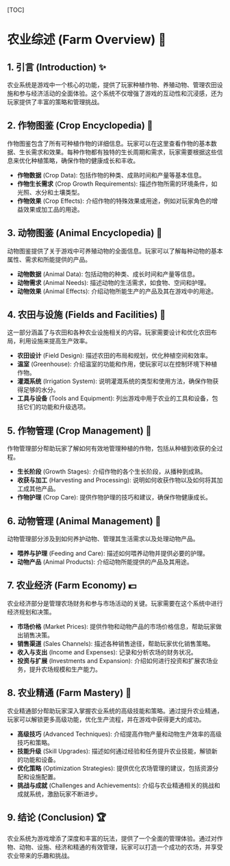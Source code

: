 [TOC]
# 农业综述 (Farm Overview) 🌾

## 1. 引言 (Introduction) ✨

农业系统是游戏中一个核心的功能，提供了玩家种植作物、养殖动物、管理农田设施和参与经济活动的全面体验。这个系统不仅增强了游戏的互动性和沉浸感，还为玩家提供了丰富的策略和管理挑战。

## 2. 作物图鉴 (Crop Encyclopedia) 🌱

作物图鉴包含了所有可种植作物的详细信息。玩家可以在这里查看作物的基本数据、生长需求和效果。每种作物都有独特的生长周期和需求，玩家需要根据这些信息来优化种植策略，确保作物的健康成长和丰收。

- **作物数据** (Crop Data): 包括作物的种类、成熟时间和产量等基本信息。
- **作物生长需求** (Crop Growth Requirements): 描述作物所需的环境条件，如光照、水分和土壤类型。
- **作物效果** (Crop Effects): 介绍作物的特殊效果或用途，例如对玩家角色的增益效果或加工品的用途。

## 3. 动物图鉴 (Animal Encyclopedia) 🐄

动物图鉴提供了关于游戏中可养殖动物的全面信息。玩家可以了解每种动物的基本属性、需求和所能提供的产品。

- **动物数据** (Animal Data): 包括动物的种类、成长时间和产量等信息。
- **动物需求** (Animal Needs): 描述动物的生活需求，如食物、空间和护理。
- **动物效果** (Animal Effects): 介绍动物所能生产的产品及其在游戏中的用途。

## 4. 农田与设施 (Fields and Facilities) 🏡

这一部分涵盖了与农田和各种农业设施相关的内容。玩家需要设计和优化农田布局，利用设施来提高生产效率。

- **农田设计** (Field Design): 描述农田的布局和规划，优化种植空间和效率。
- **温室** (Greenhouse): 介绍温室的功能和作用，使玩家可以在控制环境下种植作物。
- **灌溉系统** (Irrigation System): 说明灌溉系统的类型和使用方法，确保作物获得足够的水分。
- **工具与设备** (Tools and Equipment): 列出游戏中用于农业的工具和设备，包括它们的功能和升级选项。

## 5. 作物管理 (Crop Management) 🌾

作物管理部分帮助玩家了解如何有效地管理种植的作物，包括从种植到收获的全过程。

- **生长阶段** (Growth Stages): 介绍作物的各个生长阶段，从播种到成熟。
- **收获与加工** (Harvesting and Processing): 说明如何收获作物以及如何将其加工成其他产品。
- **作物护理** (Crop Care): 提供作物护理的技巧和建议，确保作物健康成长。

## 6. 动物管理 (Animal Management) 🐑

动物管理部分涉及到如何养护动物、管理其生活需求以及处理动物产品。

- **喂养与护理** (Feeding and Care): 描述如何喂养动物并提供必要的护理。
- **动物产品** (Animal Products): 介绍动物所能提供的产品及其用途。

## 7. 农业经济 (Farm Economy) 💵

农业经济部分是管理农场财务和参与市场活动的关键。玩家需要在这个系统中进行经济规划和决策。

- **市场价格** (Market Prices): 提供作物和动物产品的市场价格信息，帮助玩家做出销售决策。
- **销售渠道** (Sales Channels): 描述各种销售途径，帮助玩家优化销售策略。
- **收入与支出** (Income and Expenses): 记录和分析农场的财务状况。
- **投资与扩展** (Investments and Expansion): 介绍如何进行投资和扩展农场业务，提升农场规模和生产能力。

## 8. 农业精通 (Farm Mastery) 🌟

农业精通部分帮助玩家深入掌握农业系统的高级技能和策略。通过提升农业精通，玩家可以解锁更多高级功能，优化生产流程，并在游戏中获得更大的成功。

- **高级技巧** (Advanced Techniques): 介绍提高作物产量和动物生产效率的高级技巧和策略。
- **技能升级** (Skill Upgrades): 描述如何通过经验和任务提升农业技能，解锁新的功能和设备。
- **优化策略** (Optimization Strategies): 提供优化农场管理的建议，包括资源分配和设施配置。
- **挑战与成就** (Challenges and Achievements): 介绍与农业精通相关的挑战和成就系统，激励玩家不断进步。

## 9. 结论 (Conclusion) 🏆

农业系统为游戏增添了深度和丰富的玩法，提供了一个全面的管理体验。通过对作物、动物、设施、经济和精通的有效管理，玩家可以打造一个成功的农场，并享受农业带来的乐趣和挑战。

